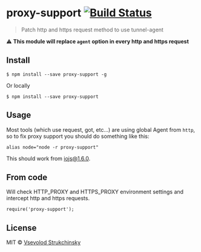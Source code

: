 # proxy-support [![Build Status](https://travis-ci.org/floatdrop/proxy-support.svg?branch=master)](https://travis-ci.org/floatdrop/proxy-support)

> Patch http and https request method to use tunnel-agent

:warning: __This module will replace `agent` option in every http and https request__

## Install

```
$ npm install --save proxy-support -g
```

Or locally 

```
$ npm install --save proxy-support 
```


## Usage

Most tools (which use request, got, etc...) are using global Agent from `http`, so to fix proxy support you should do something like this:

```
alias node="node -r proxy-support"
```

This should work from [iojs@1.6.0](https://github.com/nodejs/io.js/blob/v1.x/CHANGELOG.md#2015-03-19-version-160-chrisdickinson).

## From code 

Will check HTTP_PROXY and HTTPS_PROXY environment settings and intercept http and https requests.

```
require('proxy-support');
```

## License

MIT © [Vsevolod Strukchinsky](http://github.com/floatdrop)
